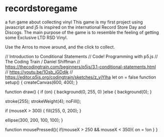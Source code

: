 # recordstoregame
a fun game about collecting vinyl
This game is my first project using javascript and j5
Is inspired  on the international Record Store Day and Discogs.
The main purpose of the game is to resemble the feeling of getting some Exclusive LTD RSD Vinyl.

Use the Arros to move around, and the click to collect.

// Introduction to Conditional Statements
// Code! Programming with p5.js
// The Coding Train / Daniel Shiffman
// https://thecodingtrain.com/beginners/p5js/3.1-conditional-statements.html
// https://youtu.be/1Osb_iGDdjk
// https://editor.p5js.org/codingtrain/sketches/z_yjYIha
let on = false
function setup() {
  createCanvas(600, 400);
}

function draw() {
  if (on) {
    background(0, 255, 0)
  }else {
  background(0);
  }

  stroke(255);
  strokeWeight(4);
  noFill();

  if (mouseX > 300) {
    fill(255, 0, 200);
  }

  ellipse(300, 200, 100, 100);
}

function mousePressed(){
  if(mouseX > 250 && mouseX < 350){
    on = !on
  }
}
